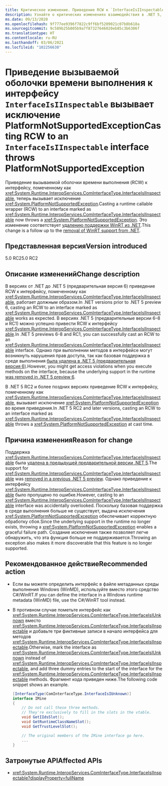 ```yaml
---
title: Критическое изменение. Приведение RCW к `InterfaceIsIInspectable` создает исключение
description: Узнайте о критических изменениях взаимодействия в .NET 5, где приведение RCW к интерфейсу `InterfaceIsIInspectable` создает исключение PlatformNotSupportedException.
ms.date: 09/13/2020
ms.openlocfilehash: 9f777ee9396f7822c9ff6bf5209021c07b8b618a
ms.sourcegitcommit: 9c589b25b005b9a7f87327646020eb85c3b6306f
ms.translationtype: HT
ms.contentlocale: ru-RU
ms.lasthandoff: 03/06/2021
ms.locfileid: "102256638"
---
```

# <a name="casting-rcw-to-an-interfaceisiinspectable-interface-throws-platformnotsupportedexception"></a><span data-ttu-id="02ee0-103">Приведение вызываемой оболочки времени выполнения к интерфейсу `InterfaceIsIInspectable` вызывает исключение PlatformNotSupportedException</span><span class="sxs-lookup"><span data-stu-id="02ee0-103">Casting RCW to an `InterfaceIsIInspectable` interface throws PlatformNotSupportedException</span></span>

<span data-ttu-id="02ee0-104">Приведение вызываемой оболочки времени выполнения (RCW) к интерфейсу, помеченному как <xref:System.Runtime.InteropServices.ComInterfaceType.InterfaceIsIInspectable>, теперь вызывает исключение <xref:System.PlatformNotSupportedException>.</span><span class="sxs-lookup"><span data-stu-id="02ee0-104">Casting a runtime callable wrapper (RCW) to an interface marked as <xref:System.Runtime.InteropServices.ComInterfaceType.InterfaceIsIInspectable> now throws a <xref:System.PlatformNotSupportedException>.</span></span> <span data-ttu-id="02ee0-105">Это изменение соответствует [удалению поддержки WinRT из .NET](built-in-support-for-winrt-removed.md).</span><span class="sxs-lookup"><span data-stu-id="02ee0-105">This change is a follow up to the [removal of WinRT support from .NET](built-in-support-for-winrt-removed.md).</span></span>

## <a name="version-introduced"></a><span data-ttu-id="02ee0-106">Представленная версия</span><span class="sxs-lookup"><span data-stu-id="02ee0-106">Version introduced</span></span>

<span data-ttu-id="02ee0-107">5.0 RC2</span><span class="sxs-lookup"><span data-stu-id="02ee0-107">5.0 RC2</span></span>

## <a name="change-description"></a><span data-ttu-id="02ee0-108">Описание изменений</span><span class="sxs-lookup"><span data-stu-id="02ee0-108">Change description</span></span>

<span data-ttu-id="02ee0-109">В версиях от .NET до .NET 5 (предварительная версия 6) приведение RCW к интерфейсу, помеченному как <xref:System.Runtime.InteropServices.ComInterfaceType.InterfaceIsIInspectable>, работает должным образом.</span><span class="sxs-lookup"><span data-stu-id="02ee0-109">In .NET versions prior to .NET 5 preview 6, casting an RCW to an interface marked as <xref:System.Runtime.InteropServices.ComInterfaceType.InterfaceIsIInspectable> works as expected.</span></span> <span data-ttu-id="02ee0-110">В версиях .NET 5 (предварительные версии 6–8 и RC1) можно успешно привести RCW к интерфейсу <xref:System.Runtime.InteropServices.ComInterfaceType.InterfaceIsIInspectable>.</span><span class="sxs-lookup"><span data-stu-id="02ee0-110">In .NET 5 previews 6-8 and RC1, you can successfully cast an RCW to an <xref:System.Runtime.InteropServices.ComInterfaceType.InterfaceIsIInspectable> interface.</span></span> <span data-ttu-id="02ee0-111">Однако при выполнении методов в интерфейсе могут возникнуть нарушения прав доступа, так как базовая поддержка в среде выполнения [была удалена в .NET 5 (предварительная версия 6)](built-in-support-for-winrt-removed.md).</span><span class="sxs-lookup"><span data-stu-id="02ee0-111">However, you might get access violations when you execute methods on the interface, because the underlying support in the runtime [was removed in .NET 5 preview 6](built-in-support-for-winrt-removed.md).</span></span>

<span data-ttu-id="02ee0-112">В .NET 5 RC2 и более поздних версиях приведение RCW к интерфейсу, помеченному как <xref:System.Runtime.InteropServices.ComInterfaceType.InterfaceIsIInspectable>, вызывает исключение <xref:System.PlatformNotSupportedException> во время приведения.</span><span class="sxs-lookup"><span data-stu-id="02ee0-112">In .NET 5 RC2 and later versions, casting an RCW to an interface marked as <xref:System.Runtime.InteropServices.ComInterfaceType.InterfaceIsIInspectable> throws a <xref:System.PlatformNotSupportedException> at cast time.</span></span>

## <a name="reason-for-change"></a><span data-ttu-id="02ee0-113">Причина изменения</span><span class="sxs-lookup"><span data-stu-id="02ee0-113">Reason for change</span></span>

<span data-ttu-id="02ee0-114">Поддержка <xref:System.Runtime.InteropServices.ComInterfaceType.InterfaceIsIInspectable> была [удалена в предыдущей предварительной версии .NET 5](built-in-support-for-winrt-removed.md).</span><span class="sxs-lookup"><span data-stu-id="02ee0-114">The support for <xref:System.Runtime.InteropServices.ComInterfaceType.InterfaceIsIInspectable> was [removed in a previous .NET 5 preview](built-in-support-for-winrt-removed.md).</span></span> <span data-ttu-id="02ee0-115">Однако приведение к интерфейсу <xref:System.Runtime.InteropServices.ComInterfaceType.InterfaceIsIInspectable> было пропущено по ошибке.</span><span class="sxs-lookup"><span data-stu-id="02ee0-115">However, casting to an <xref:System.Runtime.InteropServices.ComInterfaceType.InterfaceIsIInspectable> interface was accidentally overlooked.</span></span> <span data-ttu-id="02ee0-116">Поскольку базовая поддержка в среде выполнения больше не существует, выдача исключения <xref:System.PlatformNotSupportedException> обеспечивает корректную обработку сбоя.</span><span class="sxs-lookup"><span data-stu-id="02ee0-116">Since the underlying support in the runtime no longer exists, throwing a <xref:System.PlatformNotSupportedException> enables a graceful failure path.</span></span> <span data-ttu-id="02ee0-117">Создание исключения также позволяет легче обнаружить, что эта функция больше не поддерживается.</span><span class="sxs-lookup"><span data-stu-id="02ee0-117">Throwing an exception also makes it more discoverable that this feature is no longer supported.</span></span>

## <a name="recommended-action"></a><span data-ttu-id="02ee0-118">Рекомендованное действие</span><span class="sxs-lookup"><span data-stu-id="02ee0-118">Recommended action</span></span>

- <span data-ttu-id="02ee0-119">Если вы можете определить интерфейс в файле метаданных среды выполнения Windows (WinMD), используйте вместо этого средство C#/WinRT.</span><span class="sxs-lookup"><span data-stu-id="02ee0-119">If you can define the interface in a Windows runtime metadata (WinMD) file, use the C#/WinRT tool instead.</span></span>

- <span data-ttu-id="02ee0-120">В противном случае пометьте интерфейс как <xref:System.Runtime.InteropServices.ComInterfaceType.InterfaceIsIUnknown> вместо <xref:System.Runtime.InteropServices.ComInterfaceType.InterfaceIsIInspectable> и добавьте три фиктивные записи в начало интерфейса для методов <xref:System.Runtime.InteropServices.ComInterfaceType.InterfaceIsIInspectable>.</span><span class="sxs-lookup"><span data-stu-id="02ee0-120">Otherwise, mark the interface as <xref:System.Runtime.InteropServices.ComInterfaceType.InterfaceIsIUnknown> instead of <xref:System.Runtime.InteropServices.ComInterfaceType.InterfaceIsIInspectable>, and add three dummy entries to the start of the interface for the <xref:System.Runtime.InteropServices.ComInterfaceType.InterfaceIsIInspectable> methods.</span></span> <span data-ttu-id="02ee0-121">Фрагмент кода приведен ниже.</span><span class="sxs-lookup"><span data-stu-id="02ee0-121">The following code snippet shows an example.</span></span>

  ```csharp
  [InterfaceType(ComInterfaceType.InterfaceIsIUnknown)]
  interface IMine
  {
      // Do not call these three methods.
      // They're exclusively to fill in the slots in the vtable.
      void GetIIdsSlot();
      void GetRuntimeClassNameSlot();
      void GetTrustLevelSlot();

      // The original members of the IMine interface go here.
      ...
  }
  ```

## <a name="affected-apis"></a><span data-ttu-id="02ee0-122">Затронутые API</span><span class="sxs-lookup"><span data-stu-id="02ee0-122">Affected APIs</span></span>

- <xref:System.Runtime.InteropServices.ComInterfaceType.InterfaceIsIInspectable?displayProperty=fullName>

<!--

### Affected APIs

- `F:System.Runtime.InteropServices.ComInterfaceType.InterfaceIsIInspectable`

### Category

Interop

-->
